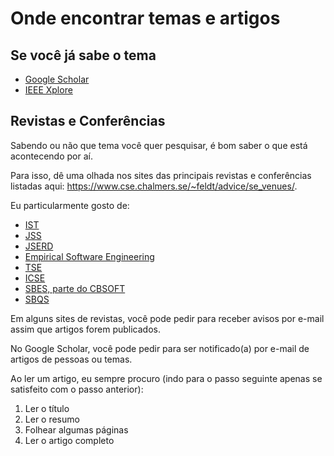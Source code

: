 # Onde encontrar temas e artigos


## Se você já sabe o tema

- [Google Scholar](https://scholar.google.com/)
- [IEEE Xplore](https://ieeexplore.ieee.org/Xplore/home.jsp)

## Revistas e Conferências

Sabendo ou não que tema você quer pesquisar, é bom saber o que está acontecendo por aí.

Para isso, dê uma olhada nos sites das principais revistas e conferências listadas aqui: <https://www.cse.chalmers.se/~feldt/advice/se_venues/>. 

Eu particularmente gosto de:
- [IST](https://www.sciencedirect.com/journal/information-and-software-technology)
- [JSS](https://www.sciencedirect.com/journal/journal-of-systems-and-software)
- [JSERD](https://journals-sol.sbc.org.br/index.php/jserd)
- [Empirical Software Engineering](https://link.springer.com/journal/10664)
- [TSE](https://ieeexplore.ieee.org/xpl/RecentIssue.jsp?punumber=32)
- [ICSE](https://ieeexplore.ieee.org/xpl/conhome/1000691/all-proceedings)
- [SBES, parte do CBSOFT](https://sol.sbc.org.br/index.php/cbsoft/issue/archive)
- [SBQS](https://sol.sbc.org.br/index.php/sbqs/issue/archive)

  
Em alguns sites de revistas, você pode pedir para receber avisos por e-mail assim que artigos forem publicados. 

No Google Scholar, você pode pedir para ser notificado(a) por e-mail de artigos de pessoas ou temas.

Ao  ler um artigo, eu sempre procuro (indo para o passo seguinte apenas se satisfeito com o passo anterior):
1. Ler o título
2. Ler o resumo
3. Folhear algumas páginas
4. Ler o artigo completo
